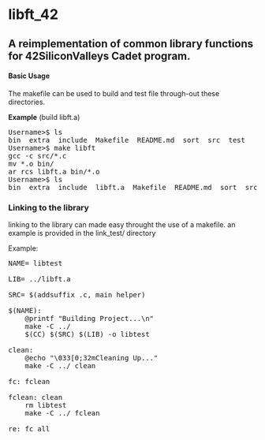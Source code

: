 # libft_42
## A reimplementation of common library functions for 42SiliconValleys Cadet program.

#### __Basic Usage__

The makefile can be used to build and test file through-out these directories.

**Example** (build libft.a)

<pre>
Username>$ ls
bin  extra  include  Makefile  README.md  sort  src  test
Username>$ make libft
gcc -c src/*.c
mv *.o bin/
ar rcs libft.a bin/*.o
Username>$ ls
bin  extra  include  libft.a  Makefile  README.md  sort  src  test
</pre>

### Linking to the library

linking to the library can made easy throught the use of a makefile.
an example is provided in the link_test/ directory

Example:
<pre>
NAME= libtest

LIB= ../libft.a

SRC= $(addsuffix .c, main helper)

$(NAME):
	@printf "Building Project...\n"
	make -C ../
	$(CC) $(SRC) $(LIB) -o libtest

clean:
	@echo "\033[0;32mCleaning Up..."
	make -C ../ clean

fc: fclean

fclean: clean
	rm libtest
	make -C ../ fclean

re: fc all

</pre>
